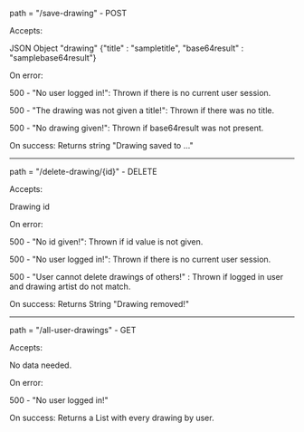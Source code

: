 path = "/save-drawing" - POST

Accepts:

JSON Object "drawing" {"title" : "sampletitle",
                       "base64result" : "samplebase64result"}

On error:

500 - "No user logged in!": Thrown if there is no current user session.

500 - "The drawing was not given a title!": Thrown if there was no title.

500 - "No drawing given!": Thrown if base64result was not present.

On success:
Returns string "Drawing saved to ..."

---

path = "/delete-drawing/{id}" - DELETE

Accepts:

Drawing id

On error:

500 - "No id given!": Thrown if id value is not given.

500 - "No user logged in!": Thrown if there is no current user session.

500 - "User cannot delete drawings of others!" : Thrown if logged in user and
                                                 drawing artist do not match.

On success:
Returns String "Drawing removed!"

---

path = "/all-user-drawings" - GET

Accepts:

No data needed.

On error:

500 - "No user logged in!"

On success:
Returns a List with every drawing by user.
